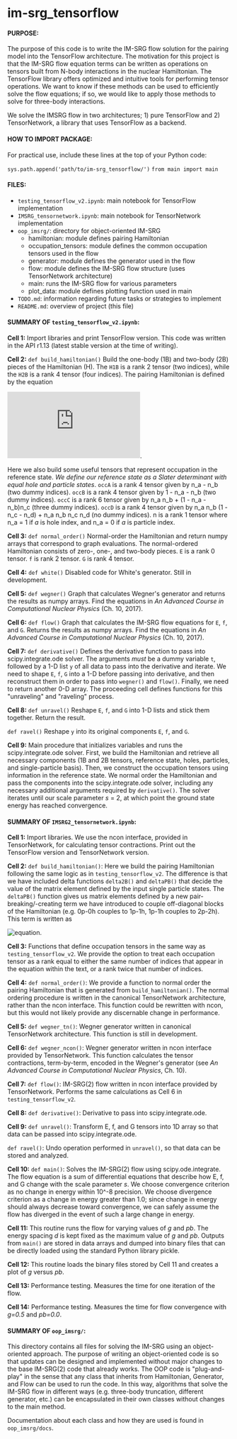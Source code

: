 # im-srg_tensorflow

#### PURPOSE:
The purpose of this code is to write the IM-SRG flow solution for the pairing model into the TensorFlow architecture. The motivation for this project is that the IM-SRG flow equation terms can be written as operations on tensors built from N-body interactions in the nuclear Hamiltonian. The TensorFlow library offers optimized and intuitive tools for performing tensor operations. We want to know if these methods can be used to efficiently solve the flow equations; if so, we would like to apply those methods to solve for three-body interactions.

We solve the IMSRG flow in two architectures; 1) pure TensorFlow and 2) TensorNetwork, a library that uses TensorFlow as a backend.

#### HOW TO IMPORT PACKAGE:
For practical use, include these lines at the top of your Python code:

`sys.path.append('path/to/im-srg_tensorflow/')`
`from main import main`


#### FILES:
* `testing_tensorflow_v2.ipynb`: main notebook for TensorFlow implementation
* `IMSRG_tensornetwork.ipynb`: main notebook for TensorNetwork implementation
* `oop_imsrg/`: directory for object-oriented IM-SRG
  * hamiltonian: module defines pairing Hamiltonian
  * occupation_tensors: module defines the common occupation tensors used in the flow
  * generator: module defines the generator used in the flow
  * flow: module defines the IM-SRG flow structure (uses TensorNetwork architecture)
  * main: runs the IM-SRG flow for various parameters
  * plot_data: module defines plotting function used in main
* `TODO.md`: information regarding future tasks or strategies to implement
* `README.md`: overview of project (this file)

#### SUMMARY OF `testing_tensorflow_v2.ipynb`:

__Cell 1:__
Import libraries and print TensorFlow version. This code was written in the API r1.13 (latest stable version at the time of writing).

__Cell 2:__
`def build_hamiltonian()` Build the one-body (1B) and two-body (2B) pieces of the Hamiltonian (H). The `H1B` is a rank 2 tensor (two indices), while the `H2B` is a rank 4 tensor (four indices). The pairing Hamiltonian is defined by the equation

![equation](https://latex.codecogs.com/gif.latex?%24%24H%20%3D%20%5Csum_%7BP%5Csigma%7D%5Cdelta%28P-1%29a%5E%7B%5Cdagger%7D_%7BP%5Csigma%7D%20a_%7BP%5Csigma%7D%20-%20%5Csum_%7Bpq%7D%5Cfrac%7Bg%7D%7B2%7Da%5E%7B%5Cdagger%7D_%7Bp%2C&plus;1%7Da%5E%7B%5Cdagger%7D_%7Bp%2C-1%7D%20a_%7Bq%2C-1%7Da_%7Bq%2C&plus;1%7D.%24%24).

Here we also build some useful tensors that represent occupation in the reference state. _We define our reference state as a Slater determinant with equal hole and particle states_. `occA` is a rank 4 tensor given by n_a - n_b (two dummy indices). `occB` is a rank 4 tensor given by 1 - n_a - n_b (two dummy indices). `occC` is a rank 6 tensor given by n_a n_b + (1 - n_a - n_b)n_c (three dummy indices). `occD` is a rank 4 tensor given by n_a n_b (1 - n_c - n_d) + n_a n_b n_c n_d (no dummy indices). n is a rank 1 tensor where n_a = 1 if _a_ is hole index, and n_a = 0 if _a_ is particle index.

__Cell 3:__
`def normal_order()` Normal-order the Hamiltonian and return numpy arrays that correspond to graph evaluations. The normal-ordered Hamiltonian consists of zero-, one-, and two-body pieces. `E` is a rank 0 tensor. `f` is rank 2 tensor. `G` is rank 4 tensor.

__Cell 4:__
`def white()` Disabled code for White's generator. Still in development.

__Cell 5:__
`def wegner()` Graph that calculates Wegner's generator and returns the results as numpy arrays. Find the equations in _An Advanced Course in Computational Nuclear Physics_ (Ch. 10, 2017).

__Cell 6:__
`def flow()` Graph that calculates the IM-SRG flow equations for `E`, `f`, and `G`. Returns the results as numpy arrays. Find the equations in _An Advanced Course in Computational Nuclear Physics_ (Ch. 10, 2017).

__Cell 7:__
`def derivative()` Defines the derivative function to pass into scipy.integrate.ode solver. The arguments _must_ be a dummy variable `t`, followed by a 1-D list `y` of all data to pass into the derivative and iterate. We need to shape `E`, `f`, `G` into a 1-D before passing into derivative, and then reconstruct them in order to pass into `wegner()` and `flow()`. Finally, we need to return another 0-D array. The proceeding cell defines functions for this "unraveling" and "raveling" process.

__Cell 8:__
`def unravel()` Reshape `E`, `f`, and `G` into 1-D lists and stick them together. Return the result.

`def ravel()` Reshape `y` into its original components `E`, `f`, and `G`.

__Cell 9:__
Main procedure that initializes variables and runs the scipy.integrate.ode solver. First, we build the Hamiltonian and retrieve all necessary components (1B and 2B tensors, reference state, holes, particles, and single-particle basis). Then, we construct the occupation tensors using information in the reference state. We normal order the Hamiltonian and pass the components into the scipy.integrate.ode solver, including any necessary additional arguments required by `derivative()`. The solver iterates until our scale parameter _s_ = 2, at which point the ground state energy has reached convergence.

#### SUMMARY OF `IMSRG2_tensornetwork.ipynb`:

__Cell 1:__
Import libraries. We use the ncon interface, provided in TensorNetwork, for calculating tensor contractions. Print out the TensorFlow version and TensorNetwork version.

__Cell 2:__
`def build_hamiltonian()`: Here we build the pairing Hamiltonian following the same logic as in `testing_tensorflow_v2`. The difference is that we have included delta functions `delta2B()` and `deltaPB()` that decide the value of the matrix element defined by the input single particle states. The `deltaPB()` function gives us matrix elements defined by a new pair-breaking/-creating term we have introduced to couple off-diagonal blocks of the Hamiltonian (e.g. 0p-0h couples to 1p-1h, 1p-1h couples to 2p-2h). This term is written as

![equation](https://latex.codecogs.com/gif.latex?f_\text{p-break}&space;=&space;\frac{f}{2}\sum_{p'\ne&space;p,q}\left(a^\dag_{p',&plus;1}&space;a^\dag_{p,-1}a_{q,-1}a_{q,&plus;1}&space;&plus;&space;a^\dag_{q,&plus;1}a^\dag_{q,-1}a_{p,-1}a_{p',&plus;1}&space;\right)).

__Cell 3:__
Functions that define occupation tensors in the same way as `testing_tensorflow_v2`. We provide the option to treat each occupation tensor as a rank equal to either the same number of indices that appear in the equation within the text, or a rank twice that number of indices.

__Cell 4:__
`def normal_order()`: We provide a function to normal order the pairing Hamiltonian that is generated from `build_hamiltonian()`. The normal ordering procedure is written in the canonical TensorNetwork architecture, rather than the ncon interface. This function could be rewritten with ncon, but this would not likely provide any discernable change in performance.

__Cell 5:__
`def wegner_tn()`: Wegner generator written in canonical TensorNetwork architecture. This function is still in development.

__Cell 6:__
`def wegner_ncon()`: Wegner generator written in ncon interface provided by TensorNetwork. This function calculates the tensor contractions, term-by-term, encoded in the Wegner's generator (see _An Advanced Course in Computational Nuclear Physics_, Ch. 10).

__Cell 7:__
`def flow()`: IM-SRG(2) flow written in ncon interface provided by TensorNetwork. Performs the same calculations as Cell 6 in `testing_tensorflow_v2`.

__Cell 8:__
`def derivative()`: Derivative to pass into scipy.integrate.ode.

__Cell 9:__
`def unravel()`: Transform E, f, and G tensors into 1D array so that data can be passed into scipy.integrate.ode.

`def ravel()`: Undo operation performed in `unravel()`, so that data can be stored and analyzed.

__Cell 10:__
`def main()`: Solves the IM-SRG(2) flow using scipy.ode.integrate. The flow equation is a sum of differential equations that describe how E, f, and G change with the scale parameter _s_. We choose convergence criterion as no change in energy within 10^-8 precision. We choose divergence criterion as a change in energy greater than 1.0; since change in energy should always decrease toward convergence, we can safely assume the flow has diverged in the event of such a large change in energy.

__Cell 11:__
This routine runs the flow for varying values of _g_ and _pb_. The energy spacing _d_ is kept fixed as the maximum value of _g_ and _pb_. Outputs from `main()` are stored in data arrays and dumped into binary files that can be directly loaded using the standard Python library pickle.

__Cell 12:__
This routine loads the binary files stored by Cell 11 and creates a plot of _g_ versus _pb_.

__Cell 13:__
Performance testing. Measures the time for one iteration of the flow.

__Cell 14:__
Performance testing. Measures the time for flow convergence with _g=0.5_ and _pb=0.0_.

#### SUMMARY OF `oop_imsrg/`:

This directory contains all files for solving the IM-SRG using an object-oriented approach. The purpose of writing an object-oriented code is so that updates can be designed and implemented without major changes to the base IM-SRG(2) code that already works. The OOP code is "plug-and-play" in the sense that any class that inherits from Hamiltonian, Generator, and Flow can be used to run the code. In this way, algorithms that solve the IM-SRG flow in different ways (e.g. three-body truncation, different generator, etc.) can be encapsulated in their own classes without changes to the main method.

Documentation about each class and how they are used is found in `oop_imsrg/docs`.
